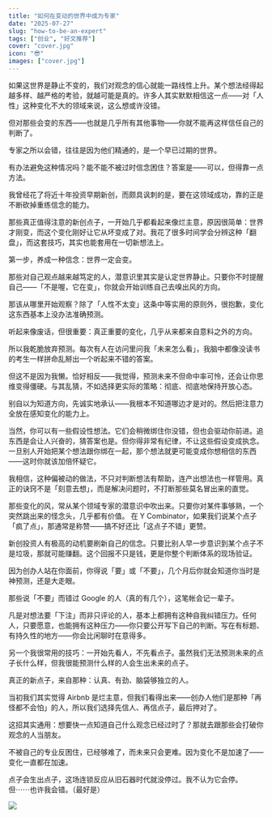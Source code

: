 ```yaml
---
title: "如何在变动的世界中成为专家"
date: "2025-07-27"
slug: "how-to-be-an-expert"
tags: ["创业", "好文推荐"]
cover: "cover.jpg"
icon: "😎"
images: ["cover.jpg"]
---
```

如果这世界是静止不变的，我们对观念的信心就能一路线性上升。某个想法经得起越多样、越严格的考验，就越可能是真的。许多人其实默默相信这一点——对「人性」这种变化不大的领域来说，这么想或许没错。



但对那些会变的东西——也就是几乎所有其他事物——你就不能再这样信任自己的判断了。



专家之所以会错，往往是因为他们精通的，是一个早已过期的世界。



有办法避免这种情况吗？能不能不被过时信念困住？答案是——可以，但得靠一点方法。



我曾经花了将近十年投资早期新创，而颇具讽刺的是，要在这领域成功，靠的正是不断砍掉重练信念的能力。



那些真正值得注意的新创点子，一开始几乎都看起来像烂主意，原因很简单：世界才刚变，而这个变化刚好让它从坏变成了对。我花了很多时间学会分辨这种「翻盘」，而这套技巧，其实也能套用在一切新想法上。



第一步，养成一种信念：世界一定会变。



那些对自己观点越来越笃定的人，潜意识里其实是认定世界静止。只要你不时提醒自己——「不是喔，它在变」，你就会开始训练自己去嗅出风的方向。



那该从哪里开始观察？除了「人性不太变」这条中等实用的原则外，很抱歉，变化这东西基本上没办法准确预测。



听起来像废话，但很重要：真正重要的变化，几乎从来都来自意料之外的方向。



所以我乾脆放弃预测。每次有人在访问里问我「未来怎么看」，我脑中都像没读书的考生一样拼命乱掰出一个听起来不错的答案。



但这不是因为我懒。恰好相反——我觉得，预测未来不但命中率可怜，还会让你思维变得僵硬。与其乱猜，不如选择更实际的策略：彻底、彻底地保持开放心态。



别自以为知道方向，先诚实地承认——我根本不知道哪边才是对的。然后把注意力全放在感知变化的能力上。



当然，你可以有一些假设性想法。它们会稍微绑住你没错，但也会驱动你前进。追东西是会让人兴奋的，猜答案也是。但你得非常有纪律，不让这些假设变成执念。
一旦别人开始把某个想法跟你绑在一起，那个想法就更可能变成你想相信的东西——这时你就该加倍怀疑它。



我相信，这种偏被动的做法，不只对判断想法有帮助，连产出想法也一样管用。真正的诀窍不是「刻意去想」，而是解决问题时，不打断那些莫名冒出来的直觉。



那些变化的风，常从某个领域专家的潜意识中吹出来。只要你对某件事够熟，一个突然跳出来的怪念头，几乎都有价值。
在 Y Combinator，如果我们说某个点子「疯了点」，那通常是称赞——搞不好还比「这点子不错」更赞。



新创投资人有极高的动机要刷新自己的信念。只要比别人早一步意识到某个点子不是垃圾，那就可能赚翻。这个回报不只是钱，更是你整个判断体系的现场验证。



因为创办人站在你面前，你得说「要」或「不要」，几个月后你就会知道你当时是神预测，还是大走眼。



那些说「不要」而错过 Google 的人（真的有几个），这笔帐会记一辈子。



凡是对想法要「下注」而非只评论的人，基本上都拥有这种自我纠错压力。任何人，只要愿意，也能拥有这种压力——你只要公开写下自己的判断。写在有标题、有持久性的地方——你会比闲聊时在意得多。



另一个我很常用的技巧：一开始先看人，不先看点子。虽然我们无法预测未来的点子长什么样，但我很能预测什么样的人会生出未来的点子。



真正的新点子，来自那种：认真、有劲、脑袋够独立的人。



当初我们其实觉得 Airbnb 是烂主意，但我们看得出来——创办人他们是那种「再怪都不会怕」的人，所以我们选择先信人、再信点子，最后押对了。



这招其实通用：想要快一点知道自己什么观念已经过时了？那就去跟那些会打破你观念的人当朋友。



不被自己的专业反困住，已经够难了，而未来只会更难。因为变化不是加速了——变化一直都在加速。



点子会生出点子，这场连锁反应从旧石器时代就没停过。我不认为它会停。
但⋯⋯也许我会错。（最好是）




![](https://prod-files-secure.s3.us-west-2.amazonaws.com/112d0858-5090-4d34-a606-b75eb8d65fd2/46476355-9cf3-4e99-9b7a-3531bc426380/1000202064.png?X-Amz-Algorithm=AWS4-HMAC-SHA256&X-Amz-Content-Sha256=UNSIGNED-PAYLOAD&X-Amz-Credential=ASIAZI2LB466UDNEVXLD%2F20251001%2Fus-west-2%2Fs3%2Faws4_request&X-Amz-Date=20251001T064543Z&X-Amz-Expires=3600&X-Amz-Security-Token=IQoJb3JpZ2luX2VjEHcaCXVzLXdlc3QtMiJIMEYCIQDpspLOp%2FXUeqWY4KJBwRye%2F9fcEF0OwYDtS0uscAEnfwIhAPtkM7GrUc5nguKHpX5drFeHOUCW8UM8OAAjNwxIHrPMKv8DCBAQABoMNjM3NDIzMTgzODA1Igxs77yrpxiEMYUF1JUq3AOBPPGWmTE2YOIbzD0%2FIJ%2FoSeh0LJKdatp%2FiBJbWDcikHZ31ZMVKLi8lS9GGKOobWYvxFU60HbwqhsTBJpCjHkzAvBsz1MqgFqmKOKNrwYtsuc4rEvQPP4BuYu6xuOK9sHSWaAACf9CrrzIH0qJH5cDBx%2FOgEDNPzFCECa34bFil2M1ybp41hfjNyk7A1atqZcmaEyFYLxee27ONnXrv4q%2BAj6z3n704V8j6EufWNS9KpoC72tFNDkYlnUW8mFMo%2FhKxhitn8RF8rvgyE6A60aDxvMtZhaAlh3xy7N7rIATWyvr2P0qF9yHERpipT8bPzXr%2BCXF9bUW%2FynC4UefWkrHDDkMxqk9Jf7c0LejRJs%2F80hb7hAIxS%2FUip2DaGJyPaw01GK8JuzMQsxdhm3KIGpq9x%2Beb%2FFLVJ7QofRFpXOIpBwJ6EGVUuwxxXbRph4bnaQMTDSsEkxTbl0qa2I5aLW1ckHdzVtSt9jQRXEk5QpYKE1Xd5u97d16Z7l4BAXsmSJu3HEHvVOIdG8%2FW1dIz65H9K7CrFCNLdh%2FumYcqHjAJk7s%2FlxR7fSA4UVt%2FPuHhcKBpc0kJpu%2Flds8YlqkaFGzLVhXLb%2BPMcSZ4zLlIJ0xDJlwRk1sOrgWi1duHjCpkvPGBjqkAf0AXAxO99qDI73IZ3AKkBj8J9T4M%2B3Bv7JGFZQGGk0RZ%2FUBubxIpAqjcmsa1ZEiqmc3bFuN5yvZDPG%2BAxRKD24Z%2Ffb%2FxdRaeVMQSJC%2FEtajY%2FPhnsUoPVflkUujVhrKRGhmv4QLMakyQzl589zbdZNtIXeocBEJJpesSGg6xSgfbNC671Hro3sAU7M3UI0Wo80IZLG0gTR4un375UbxB%2BIpRBs8&X-Amz-Signature=148e68bd752e17384b4f30b8bccef9fe20a0925471ab3dc743b637b92ae16c26&X-Amz-SignedHeaders=host&x-amz-checksum-mode=ENABLED&x-id=GetObject)

